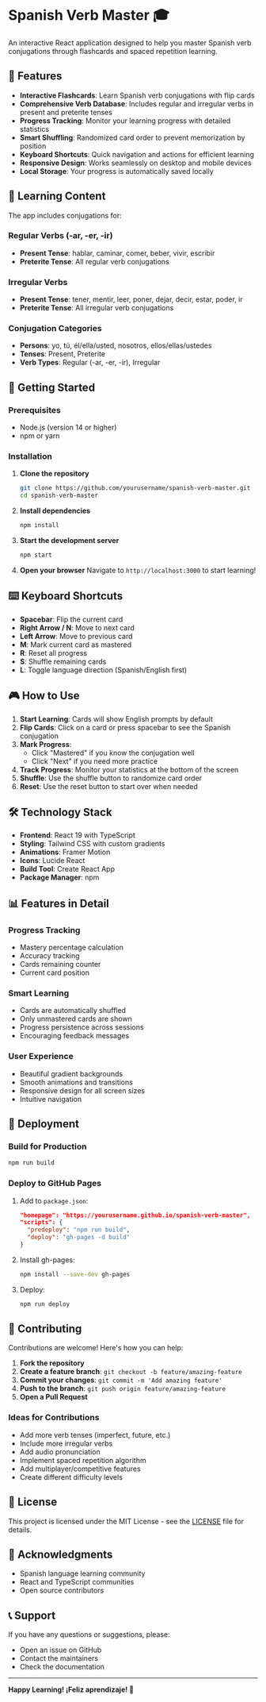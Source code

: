 # Spanish Verb Master 🎓

An interactive React application designed to help you master Spanish verb conjugations through flashcards and spaced repetition learning.

## 🌟 Features

- **Interactive Flashcards**: Learn Spanish verb conjugations with flip cards
- **Comprehensive Verb Database**: Includes regular and irregular verbs in present and preterite tenses
- **Progress Tracking**: Monitor your learning progress with detailed statistics
- **Smart Shuffling**: Randomized card order to prevent memorization by position
- **Keyboard Shortcuts**: Quick navigation and actions for efficient learning
- **Responsive Design**: Works seamlessly on desktop and mobile devices
- **Local Storage**: Your progress is automatically saved locally

## 🎯 Learning Content

The app includes conjugations for:

### Regular Verbs (-ar, -er, -ir)
- **Present Tense**: hablar, caminar, comer, beber, vivir, escribir
- **Preterite Tense**: All regular verb conjugations

### Irregular Verbs
- **Present Tense**: tener, mentir, leer, poner, dejar, decir, estar, poder, ir
- **Preterite Tense**: All irregular verb conjugations

### Conjugation Categories
- **Persons**: yo, tú, él/ella/usted, nosotros, ellos/ellas/ustedes
- **Tenses**: Present, Preterite
- **Verb Types**: Regular (-ar, -er, -ir), Irregular

## 🚀 Getting Started

### Prerequisites
- Node.js (version 14 or higher)
- npm or yarn

### Installation

1. **Clone the repository**
   ```bash
   git clone https://github.com/yourusername/spanish-verb-master.git
   cd spanish-verb-master
   ```

2. **Install dependencies**
   ```bash
   npm install
   ```

3. **Start the development server**
   ```bash
   npm start
   ```

4. **Open your browser**
   Navigate to `http://localhost:3000` to start learning!

## ⌨️ Keyboard Shortcuts

- **Spacebar**: Flip the current card
- **Right Arrow / N**: Move to next card
- **Left Arrow**: Move to previous card
- **M**: Mark current card as mastered
- **R**: Reset all progress
- **S**: Shuffle remaining cards
- **L**: Toggle language direction (Spanish/English first)

## 🎮 How to Use

1. **Start Learning**: Cards will show English prompts by default
2. **Flip Cards**: Click on a card or press spacebar to see the Spanish conjugation
3. **Mark Progress**: 
   - Click "Mastered" if you know the conjugation well
   - Click "Next" if you need more practice
4. **Track Progress**: Monitor your statistics at the bottom of the screen
5. **Shuffle**: Use the shuffle button to randomize card order
6. **Reset**: Use the reset button to start over when needed

## 🛠️ Technology Stack

- **Frontend**: React 19 with TypeScript
- **Styling**: Tailwind CSS with custom gradients
- **Animations**: Framer Motion
- **Icons**: Lucide React
- **Build Tool**: Create React App
- **Package Manager**: npm

## 📊 Features in Detail

### Progress Tracking
- Mastery percentage calculation
- Accuracy tracking
- Cards remaining counter
- Current card position

### Smart Learning
- Cards are automatically shuffled
- Only unmastered cards are shown
- Progress persistence across sessions
- Encouraging feedback messages

### User Experience
- Beautiful gradient backgrounds
- Smooth animations and transitions
- Responsive design for all screen sizes
- Intuitive navigation

## 🚀 Deployment

### Build for Production
```bash
npm run build
```

### Deploy to GitHub Pages
1. Add to `package.json`:
   ```json
   "homepage": "https://yourusername.github.io/spanish-verb-master",
   "scripts": {
     "predeploy": "npm run build",
     "deploy": "gh-pages -d build"
   }
   ```

2. Install gh-pages:
   ```bash
   npm install --save-dev gh-pages
   ```

3. Deploy:
   ```bash
   npm run deploy
   ```

## 🤝 Contributing

Contributions are welcome! Here's how you can help:

1. **Fork the repository**
2. **Create a feature branch**: `git checkout -b feature/amazing-feature`
3. **Commit your changes**: `git commit -m 'Add amazing feature'`
4. **Push to the branch**: `git push origin feature/amazing-feature`
5. **Open a Pull Request**

### Ideas for Contributions
- Add more verb tenses (imperfect, future, etc.)
- Include more irregular verbs
- Add audio pronunciation
- Implement spaced repetition algorithm
- Add multiplayer/competitive features
- Create different difficulty levels

## 📝 License

This project is licensed under the MIT License - see the [LICENSE](LICENSE) file for details.

## 🙏 Acknowledgments

- Spanish language learning community
- React and TypeScript communities
- Open source contributors

## 📞 Support

If you have any questions or suggestions, please:
- Open an issue on GitHub
- Contact the maintainers
- Check the documentation

---

**Happy Learning! ¡Feliz aprendizaje! 🎉**
